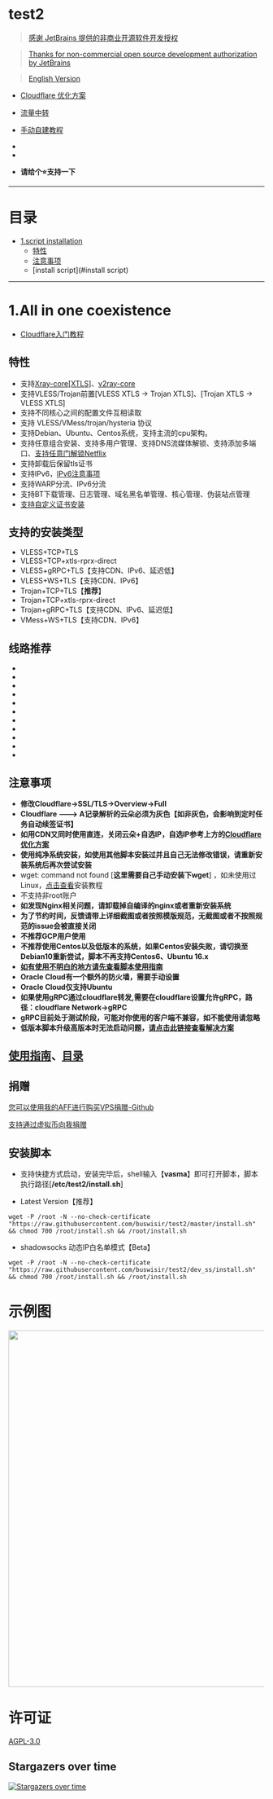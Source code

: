 # test2

> [感谢 JetBrains 提供的非商业开源软件开发授权](https://www.jetbrains.com/?from=v2ray-agent)

> [Thanks for non-commercial open source development authorization by JetBrains](https://www.jetbrains.com/?from=v2ray-agent)

> [English Version](https://github.com/buswisir/test2/blob/master/documents/en/README_EN.md)

- [Cloudflare 优化方案](https://github.com/buswisir/test2/blob/master/documents/optimize_V2Ray.md)
- [流量中转](https://github.com/buswisir/test2/blob/master/documents/traffic_relay.md)
- [手动自建教程](https://github.com/buswisir/test2/blob/master/documents/Cloudflare_install_manual.md)
- 

- 
- **请给个⭐支持一下**

* * *

# 目录

- [1.script installation](#1vlesstcptlsvlesswstlsvmesstcptlsvmesswstlstrojan-伪装站点-五合一共存)
    - [特性](#特性)
    - [注意事项](#注意事项)
    - [install script](#install script)

* * *

# 1.All in one coexistence

- [Cloudflare入门教程](https://github.com/buswisir/test2/blob/master/documents/cloudflare_init.md)

## 特性
- 支持[Xray-core[XTLS]](https://github.com/XTLS/Xray-core)、[v2ray-core](https://github.com/v2fly/v2ray-core)
- 支持VLESS/Trojan前置[VLESS XTLS -> Trojan XTLS]、[Trojan XTLS -> VLESS XTLS]
- 支持不同核心之间的配置文件互相读取
- 支持 VLESS/VMess/trojan/hysteria 协议
- 支持Debian、Ubuntu、Centos系统，支持主流的cpu架构。
- 支持任意组合安装、支持多用户管理、支持DNS流媒体解锁、支持添加多端口、[支持任意门解锁Netflix](https://github.com/buswisir/test2/blob/master/documents/netflix/dokodemo-unblock_netflix.md)
- 支持卸载后保留tls证书
- 支持IPv6，[IPv6注意事项](https://github.com/buswisir/test2/blob/master/documents/ipv6_help.md)
- 支持WARP分流、IPv6分流
- 支持BT下载管理、日志管理、域名黑名单管理、核心管理、伪装站点管理
- [支持自定义证书安装](https://github.com/buswisir/test2/blob/master/documents/install_tls.md)

## 支持的安装类型

- VLESS+TCP+TLS
- VLESS+TCP+xtls-rprx-direct
- VLESS+gRPC+TLS【支持CDN、IPv6、延迟低】
- VLESS+WS+TLS【支持CDN、IPv6】
- Trojan+TCP+TLS【**推荐**】
- Trojan+TCP+xtls-rprx-direct
- Trojan+gRPC+TLS【支持CDN、IPv6、延迟低】
- VMess+WS+TLS【支持CDN、IPv6】

## 线路推荐

- 
- 
- 
- 
- 
- 
-
- 
- 
-
- 

## 注意事项

- **修改Cloudflare->SSL/TLS->Overview->Full**
- **Cloudflare ---> A记录解析的云朵必须为灰色【如非灰色，会影响到定时任务自动续签证书】**
- **如用CDN又同时使用直连，关闭云朵+自选IP，自选IP参考上方的[Cloudflare 优化方案](https://github.com/buswisir/test2/blob/master/documents/optimize_V2Ray.md)**
- **使用纯净系统安装，如使用其他脚本安装过并且自己无法修改错误，请重新安装系统后再次尝试安装**
- wget: command not found [**这里需要自己手动安装下wget**]
  ，如未使用过Linux，[点击查看](https://github.com/buswisir/test2/tree/master/documents/install_tools.md)安装教程
- 不支持非root账户
- **如发现Nginx相关问题，请卸载掉自编译的nginx或者重新安装系统**
- **为了节约时间，反馈请带上详细截图或者按照模版规范，无截图或者不按照规范的issue会被直接关闭**
- **不推荐GCP用户使用**
- **不推荐使用Centos以及低版本的系统，如果Centos安装失败，请切换至Debian10重新尝试，脚本不再支持Centos6、Ubuntu 16.x**
- **[如有使用不明白的地方请先查看脚本使用指南](https://github.com/buswisir/test2/blob/master/documents/how_to_use.md)**
- **Oracle Cloud有一个额外的防火墙，需要手动设置**
- **Oracle Cloud仅支持Ubuntu**
- **如果使用gRPC通过cloudflare转发,需要在cloudflare设置允许gRPC，路径：cloudflare Network->gRPC**
- **gRPC目前处于测试阶段，可能对你使用的客户端不兼容，如不能使用请忽略**
- **低版本脚本升级高版本时无法启动问题，[请点击此链接查看解决方案](https://github.com/buswisir/test2/blob/master/documents/how_to_use.md#4%E4%BD%8E%E7%89%88%E6%9C%AC%E5%8D%87%E7%BA%A7%E9%AB%98%E7%89%88%E6%9C%AC%E5%90%8E%E6%97%A0%E6%B3%95%E5%90%AF%E5%8A%A8%E6%A0%B8%E5%BF%83)**

## [使用指南](https://github.com/buswisir/test2/blob/master/documents/how_to_use.md)、[目录](https://github.com/buswisir/test2/blob/master/documents/how_to_use.md#5脚本目录)

## 捐赠



[您可以使用我的AFF进行购买VPS捐赠-Github](https://github.com/buswisir/test2/blob/master/documents/donation_aff.md)

[支持通过虚拟币向我捐赠](https://github.com/buswisir/test2/blob/master/documents/donation.md)

## 安装脚本

- 支持快捷方式启动，安装完毕后，shell输入【**vasma**】即可打开脚本，脚本执行路径[**/etc/test2/install.sh**]

- Latest Version【推荐】

```
wget -P /root -N --no-check-certificate "https://raw.githubusercontent.com/buswisir/test2/master/install.sh" && chmod 700 /root/install.sh && /root/install.sh
```

- shadowsocks 动态IP白名单模式【Beta】

```
wget -P /root -N --no-check-certificate "https://raw.githubusercontent.com/buswisir/test2/dev_ss/install.sh" && chmod 700 /root/install.sh && /root/install.sh
```

# 示例图

<img src="https://raw.githubusercontent.com/buswisir/test2/master/fodder/install/install.jpg" width=700>

# 许可证

[AGPL-3.0](https://github.com/buswisir/test2/blob/master/LICENSE)

## Stargazers over time

[![Stargazers over time](https://starchart.cc/buswisir/test2.svg)](https://starchart.cc/buswisir/test2)
